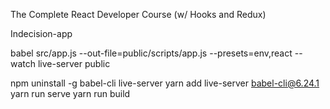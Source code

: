 The Complete React Developer Course (w/ Hooks and Redux)

Indecision-app

babel src/app.js --out-file=public/scripts/app.js --presets=env,react --watch
live-server public

npm uninstall -g babel-cli live-server
yarn add live-server babel-cli@6.24.1
yarn run serve
yarn run build